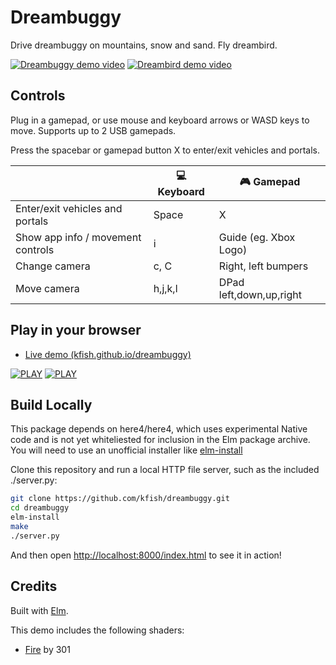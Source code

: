 # Dreambuggy

Drive dreambuggy on mountains, snow and sand. Fly dreambird.

[![Dreambuggy demo video](http://img.youtube.com/vi/RDFuTzPQ3Sc/0.jpg)](http://www.youtube.com/watch?v=RDFuTzPQ3Sc "Play on YouTube")
[![Dreambird demo video](http://img.youtube.com/vi/kW4eseUG9b4/0.jpg)](http://www.youtube.com/watch?v=kW4eseUG9b4 "Play on YouTube")

## Controls

Plug in a gamepad, or use mouse and keyboard arrows or WASD keys to move.
Supports up to 2 USB gamepads.

Press the spacebar or gamepad button X to enter/exit vehicles and portals.

|    | :computer: Keyboard | :video_game: Gamepad |
|---|---|---|
| Enter/exit vehicles and portals | Space | X |
| Show app info / movement controls | i | Guide (eg. Xbox Logo) |
| Change camera | c, C | Right, left bumpers |
| Move camera | h,j,k,l | DPad left,down,up,right |


## Play in your browser

 * [Live demo (kfish.github.io/dreambuggy)][demo]

[![PLAY](resources/beach1.png)][demo]
[![PLAY](resources/snow1.png)][demo]

[demo]: http://kfish.github.io/dreambuggy/

## Build Locally

This package depends on here4/here4,
which uses experimental Native code and is not yet
whiteliested for inclusion in the Elm package archive.
You will need to use an unofficial installer like
[elm-install](https://github.com/gdotdesign/elm-github-install)

Clone this repository and run a local HTTP file server,
such as the included ./server.py:

```bash
git clone https://github.com/kfish/dreambuggy.git
cd dreambuggy
elm-install
make
./server.py
```

And then open [http://localhost:8000/index.html](http://localhost:8000/index.html) to see it in action!

## Credits

Built with [Elm](http://elm-lang.org/).

This demo includes the following shaders:

  * [Fire](https://www.shadertoy.com/view/Xsl3zN) by 301
